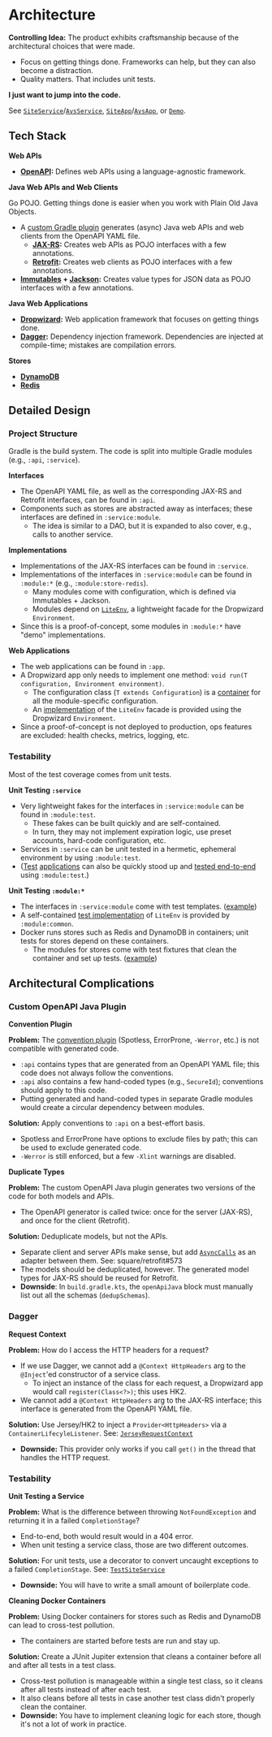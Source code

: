 # Architecture

**Controlling Idea:** The product exhibits craftsmanship because of the architectural choices that were made.

- Focus on getting things done. Frameworks can help, but they can also become a distraction.
- Quality matters. That includes unit tests.

**I just want to jump into the code.**

See [`SiteService`](/service/src/main/java/org/example/age/service/SiteService.java)/[`AvsService`](/service/src/main/java/org/example/age/service/AvsService.java), [`SiteApp`](/app/src/main/java/org/example/age/app/SiteApp.java)/[`AvsApp`](/app/src/main/java/org/example/age/app/AvsApp.java), or [`Demo`](/demo/src/main/java/org/example/age/demo/Demo.java).

## Tech Stack

**Web APIs**

- **[OpenAPI](https://www.openapis.org/):** Defines web APIs using a language-agnostic framework.

**Java Web APIs and Web Clients**

Go POJO. Getting things done is easier when you work with Plain Old Java Objects.

- A [custom Gradle plugin](/buildSrc/src/main/kotlin/openapi-java.gradle.kts) generates (async) Java web APIs and web clients from the OpenAPI YAML file.
    - **[JAX-RS](https://jakarta.ee/specifications/restful-ws/4.0/):** Creates web APIs as POJO interfaces with a few annotations.
    - **[Retrofit](https://square.github.io/retrofit/):** Creates web clients as POJO interfaces with a few annotations.
- **[Immutables](https://immutables.github.io/) + [Jackson](https://github.com/FasterXML/jackson):** Creates value types for JSON data as POJO interfaces with a few annotations.

**Java Web Applications**

- **[Dropwizard](https://www.dropwizard.io/):** Web application framework that focuses on getting things done.
- **[Dagger](https://dagger.dev/):** Dependency injection framework. Dependencies are injected at compile-time; mistakes are compilation errors.

**Stores**

- **[DynamoDB](https://aws.amazon.com/dynamodb/)**
- **[Redis](https://redis.io/)**

## Detailed Design

### Project Structure

Gradle is the build system. The code is split into multiple Gradle modules (e.g., `:api`, `:service`).

**Interfaces**

- The OpenAPI YAML file, as well as the corresponding JAX-RS and Retrofit interfaces, can be found in `:api`.
- Components such as stores are abstracted away as interfaces; these interfaces are defined in `:service:module`.
    - The idea is similar to a DAO, but it is expanded to also cover, e.g., calls to another service.

**Implementations**

- Implementations of the JAX-RS interfaces can be found in `:service`.
- Implementations of the interfaces in `:service:module` can be found in `:module:*` (e.g., `:module:store-redis`).
    - Many modules come with configuration, which is defined via Immutables + Jackson.
    - Modules depend on [`LiteEnv`](/module/common/src/main/java/org/example/age/module/common/LiteEnv.java), a lightweight facade for the Dropwizard `Environment`.
- Since this is a proof-of-concept, some modules in `:module:*` have "demo" implementations.

**Web Applications**

- The web applications can be found in `:app`.
- A Dropwizard app only needs to implement one method: `void run(T configuration, Environment environment)`.
    - The configuration class (`T extends Configuration`) is a [container](/app/src/main/java/org/example/age/app/config/SiteAppConfig.java) for all the module-specific configuration.
    - An [implementation](/app/src/main/java/org/example/age/app/env/DropwizardLiteEnv.java) of the `LiteEnv` facade is provided using the Dropwizard `Environment`.
- Since a proof-of-concept is not deployed to production, ops features are excluded: health checks, metrics, logging, etc.

### Testability

Most of the test coverage comes from unit tests.

**Unit Testing `:service`**

- Very lightweight fakes for the interfaces in `:service:module` can be found in `:module:test`.
    - These fakes can be built quickly and are self-contained. 
    - In turn, they may not implement expiration logic, use preset accounts, hard-code configuration, etc.
- Services in `:service` can be unit tested in a hermetic, ephemeral environment by using `:module:test`.
- ([Test](/app/src/testFixtures/java/org/example/age/app/TestSiteApp.java) [applications](/app/src/testFixtures/java/org/example/age/app/TestAvsApp.java) can also be quickly stood up and [tested end-to-end](/app/src/test/java/org/example/age/app/TestAppVerificationTest.java) using `:module:test`.)

**Unit Testing `:module:*`**

- The interfaces in `:service:module` come with test templates. ([example](/service/module/src/testFixtures/java/org/example/age/service/module/store/testing/AvsAccountStoreTestTemplate.java))
- A self-contained [test implementation](/module/common/src/testFixtures/java/org/example/age/module/common/testing/TestLiteEnvModule.java) of `LiteEnv` is provided by `:module:common`.
- Docker runs stores such as Redis and DynamoDB in containers; unit tests for stores depend on these containers.
    - The modules for stores come with test fixtures that clean the container and set up tests. ([example](/module/store-dynamodb/src/testFixtures/java/org/example/age/module/store/dynamodb/testing/DynamoDbTestContainer.java))

## Architectural Complications

### Custom OpenAPI Java Plugin

**Convention Plugin**

**Problem:** The [convention plugin](/buildSrc/src/main/kotlin/org.example.age.java-conventions.gradle.kts) (Spotless, ErrorProne, `-Werror`, etc.) is not compatible with generated code.

- `:api` contains types that are generated from an OpenAPI YAML file; this code does not always follow the conventions.
- `:api` also contains a few hand-coded types (e.g., `SecureId`); conventions should apply to this code.
- Putting generated and hand-coded types in separate Gradle modules would create a circular dependency between modules.
 
**Solution:** Apply conventions to `:api` on a best-effort basis.

- Spotless and ErrorProne have options to exclude files by path; this can be used to exclude generated code.
- `-Werror` is still enforced, but a few `-Xlint` warnings are disabled.

**Duplicate Types**

**Problem:** The custom OpenAPI Java plugin generates two versions of the code for both models and APIs.

- The OpenAPI generator is called twice: once for the server (JAX-RS), and once for the client (Retrofit).

**Solution:** Deduplicate models, but not the APIs.

- Separate client and server APIs make sense, but add [`AsyncCalls`](/common/src/main/java/org/example/age/common/AsyncCalls.java) as an adapter between them. See: square/retrofit#573
- The models should be deduplicated, however. The generated model types for JAX-RS should be reused for Retrofit.
- **Downside**: In `build.gradle.kts`, the `openApiJava` block must manually list out all the schemas (`dedupSchemas`).

### Dagger

**Request Context**

**Problem:** How do I access the HTTP headers for a request?

- If we use Dagger, we cannot add a `@Context HttpHeaders` arg to the `@Inject`'ed constructor of a service class.
    - To inject an instance of the class for each request, a Dropwizard app would call `register(Class<?>)`; this uses HK2.
- We cannot add a `@Context HttpHeaders` arg to the JAX-RS interface; this interface is generated from the OpenAPI YAML file.

**Solution:** Use Jersey/HK2 to inject a `Provider<HttpHeaders>` via a `ContainerLifecyleListener`. See: [`JerseyRequestContext`](/module/common/src/main/java/org/example/age/module/common/JerseyRequestContext.java)

- **Downside:** This provider only works if you call `get()` in the thread that handles the HTTP request.

### Testability

**Unit Testing a Service**

**Problem:** What is the difference between throwing `NotFoundException` and returning it in a failed `CompletionStage`?

- End-to-end, both would result would in a 404 error.
- When unit testing a service class, those are two different outcomes.

**Solution:** For unit tests, use a decorator to convert uncaught exceptions to a failed `CompletionStage`. See: [`TestSiteService`](/service/src/test/java/org/example/age/service/testing/TestSiteService.java)

- **Downside:** You will have to write a small amount of boilerplate code.

**Cleaning Docker Containers**

**Problem:** Using Docker containers for stores such as Redis and DynamoDB can lead to cross-test pollution.

- The containers are started before tests are run and stay up.

**Solution:** Create a JUnit Jupiter extension that cleans a container before all and after all tests in a test class.

- Cross-test pollution is manageable within a single test class, so it cleans after all tests instead of after each test.
- It also cleans before all tests in case another test class didn't properly clean the container.
- **Downside:** You have to implement cleaning logic for each store, though it's not a lot of work in practice.
